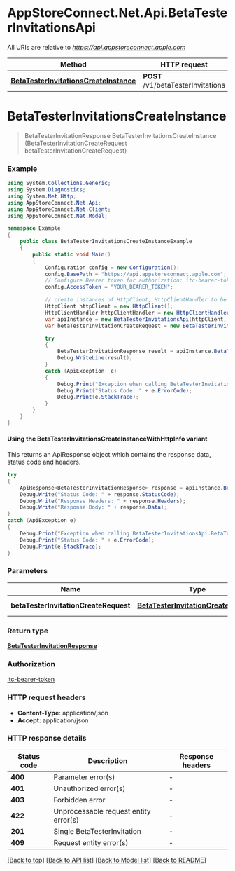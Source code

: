 # AppStoreConnect.Net.Api.BetaTesterInvitationsApi

All URIs are relative to *https://api.appstoreconnect.apple.com*

| Method | HTTP request | Description |
|--------|--------------|-------------|
| [**BetaTesterInvitationsCreateInstance**](BetaTesterInvitationsApi.md#betatesterinvitationscreateinstance) | **POST** /v1/betaTesterInvitations |  |

<a id="betatesterinvitationscreateinstance"></a>
# **BetaTesterInvitationsCreateInstance**
> BetaTesterInvitationResponse BetaTesterInvitationsCreateInstance (BetaTesterInvitationCreateRequest betaTesterInvitationCreateRequest)



### Example
```csharp
using System.Collections.Generic;
using System.Diagnostics;
using System.Net.Http;
using AppStoreConnect.Net.Api;
using AppStoreConnect.Net.Client;
using AppStoreConnect.Net.Model;

namespace Example
{
    public class BetaTesterInvitationsCreateInstanceExample
    {
        public static void Main()
        {
            Configuration config = new Configuration();
            config.BasePath = "https://api.appstoreconnect.apple.com";
            // Configure Bearer token for authorization: itc-bearer-token
            config.AccessToken = "YOUR_BEARER_TOKEN";

            // create instances of HttpClient, HttpClientHandler to be reused later with different Api classes
            HttpClient httpClient = new HttpClient();
            HttpClientHandler httpClientHandler = new HttpClientHandler();
            var apiInstance = new BetaTesterInvitationsApi(httpClient, config, httpClientHandler);
            var betaTesterInvitationCreateRequest = new BetaTesterInvitationCreateRequest(); // BetaTesterInvitationCreateRequest | BetaTesterInvitation representation

            try
            {
                BetaTesterInvitationResponse result = apiInstance.BetaTesterInvitationsCreateInstance(betaTesterInvitationCreateRequest);
                Debug.WriteLine(result);
            }
            catch (ApiException  e)
            {
                Debug.Print("Exception when calling BetaTesterInvitationsApi.BetaTesterInvitationsCreateInstance: " + e.Message);
                Debug.Print("Status Code: " + e.ErrorCode);
                Debug.Print(e.StackTrace);
            }
        }
    }
}
```

#### Using the BetaTesterInvitationsCreateInstanceWithHttpInfo variant
This returns an ApiResponse object which contains the response data, status code and headers.

```csharp
try
{
    ApiResponse<BetaTesterInvitationResponse> response = apiInstance.BetaTesterInvitationsCreateInstanceWithHttpInfo(betaTesterInvitationCreateRequest);
    Debug.Write("Status Code: " + response.StatusCode);
    Debug.Write("Response Headers: " + response.Headers);
    Debug.Write("Response Body: " + response.Data);
}
catch (ApiException e)
{
    Debug.Print("Exception when calling BetaTesterInvitationsApi.BetaTesterInvitationsCreateInstanceWithHttpInfo: " + e.Message);
    Debug.Print("Status Code: " + e.ErrorCode);
    Debug.Print(e.StackTrace);
}
```

### Parameters

| Name | Type | Description | Notes |
|------|------|-------------|-------|
| **betaTesterInvitationCreateRequest** | [**BetaTesterInvitationCreateRequest**](BetaTesterInvitationCreateRequest.md) | BetaTesterInvitation representation |  |

### Return type

[**BetaTesterInvitationResponse**](BetaTesterInvitationResponse.md)

### Authorization

[itc-bearer-token](../README.md#itc-bearer-token)

### HTTP request headers

 - **Content-Type**: application/json
 - **Accept**: application/json


### HTTP response details
| Status code | Description | Response headers |
|-------------|-------------|------------------|
| **400** | Parameter error(s) |  -  |
| **401** | Unauthorized error(s) |  -  |
| **403** | Forbidden error |  -  |
| **422** | Unprocessable request entity error(s) |  -  |
| **201** | Single BetaTesterInvitation |  -  |
| **409** | Request entity error(s) |  -  |

[[Back to top]](#) [[Back to API list]](../README.md#documentation-for-api-endpoints) [[Back to Model list]](../README.md#documentation-for-models) [[Back to README]](../README.md)

